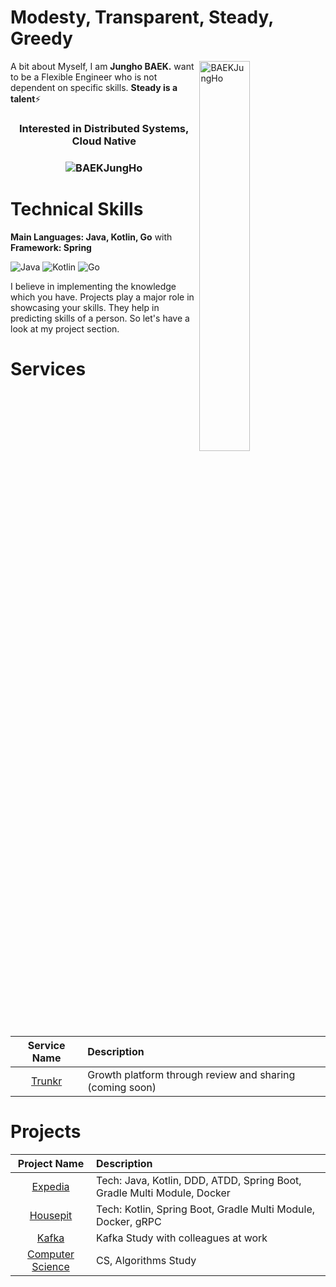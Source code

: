 <h1 align="left">Modesty, Transparent, Steady, Greedy</h1>
<a href="https://makers.appwrite.io/BAEKJungHo">
    <img width="40%" align="right" src="https://github-readme-stats.vercel.app/api?username=BAEKJungHo&include_all_commits=true&count_private=true&show_icons=true&line_height=20&title_color=7A7ADB&icon_color=2234AE&text_color=D3D3D3&bg_color=0,000000,130F40" alt="BAEKJungHo" />
</a>

A bit about Myself, I am <b>Jungho BAEK.</b>  want to be a Flexible Engineer who is not dependent on specific skills. <b>Steady is a talent</b>⚡

<h3 align="center"> Interested in Distributed Systems, Cloud Native </h3>

<h3>
    <p align="center">
        <img src="https://komarev.com/ghpvc/?username=BAEKJungHo&label=Profile%20views&color=6805D3&style=flat" alt="BAEKJungHo" />
    </p>
</h3>
   <div align="left">

<h1>Technical Skills</h1>
 
 <b>Main Languages: Java, Kotlin, Go</b> with <b>Framework: Spring</b>

<p align="left"> 
 <img alt="Java" src="https://img.shields.io/badge/java-D00000.svg?&style=for-the-badge&logo=java&logoColor=white" />
 <img alt="Kotlin" src="https://img.shields.io/badge/kotlin-7F52FF.svg?&style=for-the-badge&logo=kotlin&logoColor=white" />
 <img alt="Go" src="https://img.shields.io/badge/go-6495ED.svg?&style=for-the-badge&logo=go&logoColor=white" />
</p>


I believe in implementing the knowledge which you have. Projects play a major role in showcasing your skills. They help in predicting skills of a person. So let's have a look at my project section.

<h1 align="left">Services</h1>

| Service Name      | Description | 
| :---:        |    :----   |  
| [Trunkr](https://github.com/trunkr)     | Growth platform through review and sharing (coming soon) |

<h1 align="left">Projects</h1>

| Project Name      | Description | 
| :---:        |    :----   |  
| [Expedia](https://github.com/cIonecoder/expedia)     | Tech: Java, Kotlin, DDD, ATDD, Spring Boot, Gradle Multi Module, Docker
| [Housepit](https://github.com/asterlsker/project-alpha)   | Tech: Kotlin, Spring Boot, Gradle Multi Module, Docker, gRPC
| [Kafka](https://github.com/asterlsker/kafka)   | Kafka Study with colleagues at work
| [Computer Science](https://github.com/NKLCWDT/cs)   | CS, Algorithms Study
